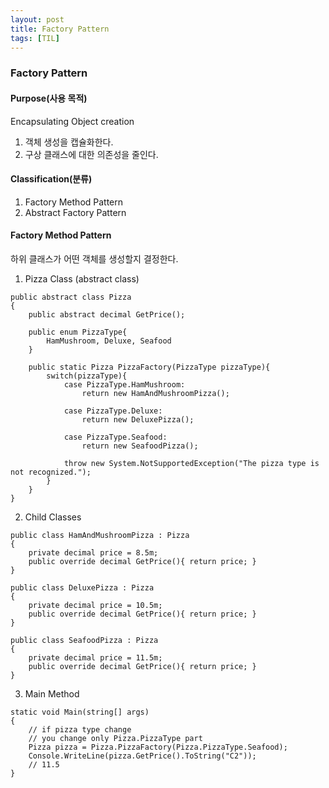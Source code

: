 ```yaml
---
layout: post
title: Factory Pattern
tags: [TIL]
---
```

### Factory Pattern

#### Purpose(사용 목적)
Encapsulating Object creation
1. 객체 생성을 캡슐화한다.
2. 구상 클래스에 대한 의존성을 줄인다. 

#### Classification(분류)
1. Factory Method Pattern
2. Abstract Factory Pattern

#### Factory Method Pattern
하위 클래스가 어떤 객체를 생성할지 결정한다.

1. Pizza Class (abstract class)
~~~
public abstract class Pizza
{
    public abstract decimal GetPrice();

    public enum PizzaType{
        HamMushroom, Deluxe, Seafood
    }

    public static Pizza PizzaFactory(PizzaType pizzaType){
        switch(pizzaType){
            case PizzaType.HamMushroom:
                return new HamAndMushroomPizza();

            case PizzaType.Deluxe:
                return new DeluxePizza();

            case PizzaType.Seafood:
                return new SeafoodPizza();

            throw new System.NotSupportedException("The pizza type is not recognized.");
        }
    }       
}
~~~


2. Child Classes

~~~
public class HamAndMushroomPizza : Pizza
{
    private decimal price = 8.5m;
    public override decimal GetPrice(){ return price; }
}

public class DeluxePizza : Pizza
{
    private decimal price = 10.5m;
    public override decimal GetPrice(){ return price; }
}

public class SeafoodPizza : Pizza
{
    private decimal price = 11.5m;
    public override decimal GetPrice(){ return price; }
}
~~~

3. Main Method

~~~
static void Main(string[] args)
{
    // if pizza type change
    // you change only Pizza.PizzaType part
    Pizza pizza = Pizza.PizzaFactory(Pizza.PizzaType.Seafood);
    Console.WriteLine(pizza.GetPrice().ToString("C2"));
    // 11.5
}
~~~


